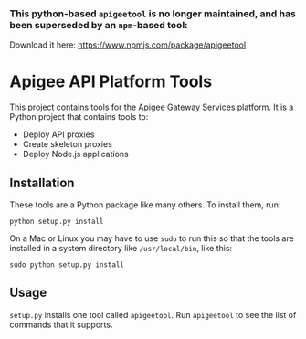 ### This python-based `apigeetool` is no longer maintained, and has been superseded by an `npm`-based tool:

Download it here: https://www.npmjs.com/package/apigeetool


# Apigee API Platform Tools

This project contains tools for the Apigee Gateway Services platform. It is
a Python project that contains tools to:

* Deploy API proxies
* Create skeleton proxies
* Deploy Node.js applications

## Installation

These tools are a Python package like many others. To install them, run:

    python setup.py install
    
On a Mac or Linux you may have to use `sudo` to run this so that the tools
are installed in a system directory like `/usr/local/bin`, like this:

    sudo python setup.py install
    
## Usage

`setup.py` installs one tool called `apigeetool`. Run `apigeetool` to see the
list of commands that it supports.
